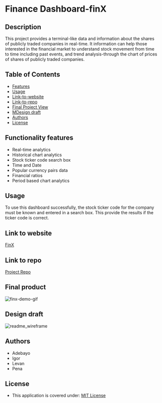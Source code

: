 # Finance Dashboard-finX

## Description
This project provides a terminal-like data and information about the shares of publicly traded companies in real-time. It information can help those interested in the financial market to understand stock movement from time to time including past events, and trend analysis-through the chart of prices of shares of publicly traded companies.

## Table of Contents
* [Features](#functionality-features)
* [Usage](#usage)
* [Link-to-website](#link-to-website)
* [Link-to-repo](#link-to-repo)
* [Final Project View](#final-product)
* [MDesign draft](#design-draft)
* [Authors](#authors)
* [License](#license)

## Functionality features
* Real-time analytics
* Historical chart analytics
* Stock ticker code search box
* Time and Date
* Popular currency pairs data
* Financial ratios
* Period based chart analytics

## Usage
To use this dashboard successfully, the stock ticker code for the company must be known and entered in a search box. This provide the results if the ticker code is correct.

## Link to website
[FinX](https://englburc.github.io/finX/)

## Link to repo
[Project Repo](https://github.com/englburc/finX)

## Final product
![finx-demo-gif](https://github.com/englburc/finX/assets/126266157/cf137ab5-d88e-4fa5-a5f2-10181b79d65a)

## Design draft
![readme_wireframe](https://github.com/englburc/finX/assets/126266157/8c12581d-c968-4a4e-8cac-e11f41981203)

## Authors
- Adebayo
- Igor
- Levan
- Pena

## License
- This application is covered under: 
[MIT License](https://choosealicense.com/licenses/mit)
